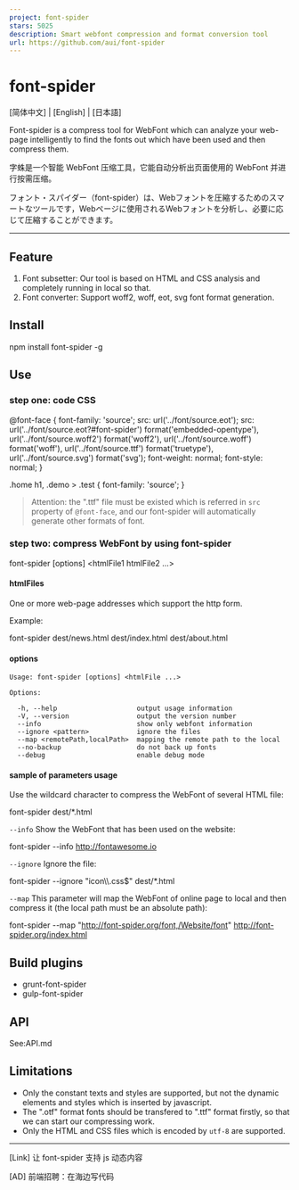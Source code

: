 ```yaml
---
project: font-spider
stars: 5025
description: Smart webfont compression and format conversion tool
url: https://github.com/aui/font-spider
---
```


font-spider
===========

\[简体中文\] | \[English\] | \[日本語\]

Font-spider is a compress tool for WebFont which can analyze your web-page intelligently to find the fonts out which have been used and then compress them.

字蛛是一个智能 WebFont 压缩工具，它能自动分析出页面使用的 WebFont 并进行按需压缩。

フォント・スパイダー（font-spider）は、Webフォントを圧縮するためのスマートなツールです，Webページに使用されるWebフォントを分析し、必要に応じて圧縮することができます。

* * *

Feature
-------

1.  Font subsetter: Our tool is based on HTML and CSS analysis and completely running in local so that.
2.  Font converter: Support woff2, woff, eot, svg font format generation.

Install
-------

npm install font-spider -g

Use
---

### step one: code CSS

@font-face {
  font-family: 'source';
  src: url('../font/source.eot');
  src:
    url('../font/source.eot?#font-spider') format('embedded-opentype'),
    url('../font/source.woff2') format('woff2'),
    url('../font/source.woff') format('woff'),
    url('../font/source.ttf') format('truetype'),
    url('../font/source.svg') format('svg');
  font-weight: normal;
  font-style: normal;
}

.home h1, .demo \> .test {
    font-family: 'source';
}

> Attention: the ".ttf" file must be existed which is referred in `src` property of `@font-face`, and our font-spider will automatically generate other formats of font.

### step two: compress WebFont by using font-spider

font-spider \[options\] <htmlFile1 htmlFile2 ...\>

#### htmlFiles

One or more web-page addresses which support the http form.

Example:

font-spider dest/news.html dest/index.html dest/about.html

#### options

```
Usage: font-spider [options] <htmlFile ...>

Options:

  -h, --help                    output usage information
  -V, --version                 output the version number
  --info                        show only webfont information
  --ignore <pattern>            ignore the files
  --map <remotePath,localPath>  mapping the remote path to the local
  --no-backup                   do not back up fonts
  --debug                       enable debug mode
```

#### sample of parameters usage

Use the wildcard character to compress the WebFont of several HTML file:

font-spider dest/\*.html

`--info` Show the WebFont that has been used on the website:

font-spider --info http://fontawesome.io

`--ignore` Ignore the file:

font-spider --ignore "icon\\\\.css$" dest/\*.html

`--map` This parameter will map the WebFont of online page to local and then compress it (the local path must be an absolute path):

font-spider --map "http://font-spider.org/font,/Website/font" http://font-spider.org/index.html

Build plugins
-------------

-   grunt-font-spider
-   gulp-font-spider

API
---

See:API.md

Limitations
-----------

-   Only the constant texts and styles are supported, but not the dynamic elements and styles which is inserted by javascript.
-   The ".otf" format fonts should be transfered to ".ttf" format firstly, so that we can start our compressing work.
-   Only the HTML and CSS files which is encoded by `utf-8` are supported.

* * *

\[Link\] 让 font-spider 支持 js 动态内容

\[AD\] 前端招聘：在海边写代码

